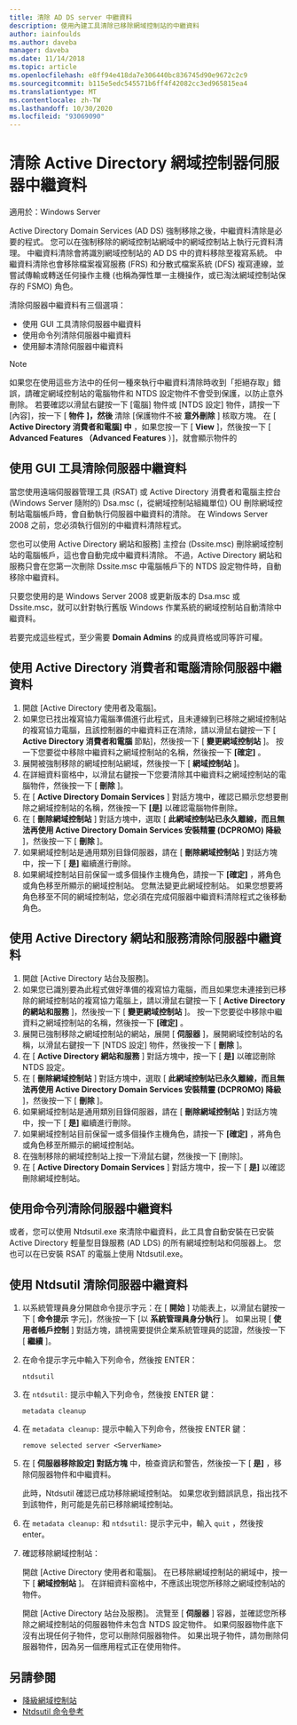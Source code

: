 ```yaml
---
title: 清除 AD DS server 中繼資料
description: 使用內建工具清除已移除網域控制站的中繼資料
author: iainfoulds
ms.author: daveba
manager: daveba
ms.date: 11/14/2018
ms.topic: article
ms.openlocfilehash: e8ff94e418da7e306440bc836745d90e9672c2c9
ms.sourcegitcommit: b115e5edc545571b6ff4f42082cc3ed965815ea4
ms.translationtype: MT
ms.contentlocale: zh-TW
ms.lasthandoff: 10/30/2020
ms.locfileid: "93069090"
---
```

# <a name="clean-up-active-directory-domain-controller-server-metadata"></a>清除 Active Directory 網域控制器伺服器中繼資料

適用於：Windows Server

Active Directory Domain Services (AD DS) 強制移除之後，中繼資料清除是必要的程式。 您可以在強制移除的網域控制站網域中的網域控制站上執行元資料清理。 中繼資料清除會將識別網域控制站的 AD DS 中的資料移除至複寫系統。 中繼資料清除也會移除檔案複寫服務 (FRS) 和分散式檔案系統 (DFS) 複寫連線，並嘗試傳輸或轉送任何操作主機 (也稱為彈性單一主機操作，或已淘汰網域控制站保存的 FSMO) 角色。

清除伺服器中繼資料有三個選項：

- 使用 GUI 工具清除伺服器中繼資料
- 使用命令列清除伺服器中繼資料
- 使用腳本清除伺服器中繼資料

> [!NOTE]
> 如果您在使用這些方法中的任何一種來執行中繼資料清除時收到「拒絕存取」錯誤，請確定網域控制站的電腦物件和 NTDS 設定物件不會受到保護，以防止意外刪除。 若要確認以滑鼠右鍵按一下 [電腦] 物件或 [NTDS 設定] 物件，請按一下 [內容]，按一下 [ **物件** **]，然後** 清除 [保護物件不被 **意外刪除** ] 核取方塊。 在 [ **Active Directory 消費者和電腦] 中** ，如果您按一下 [ **View** ]，然後按一下 [ **Advanced Features （Advanced Features** ）]，就會顯示物件的

## <a name="clean-up-server-metadata-using-gui-tools"></a>使用 GUI 工具清除伺服器中繼資料

當您使用遠端伺服器管理工具 (RSAT) 或 Active Directory 消費者和電腦主控台 (Windows Server 隨附的) Dsa.msc (，從網域控制站組織單位) OU 刪除網域控制站電腦帳戶時，會自動執行伺服器中繼資料的清除。 在 Windows Server 2008 之前，您必須執行個別的中繼資料清除程式。

您也可以使用 Active Directory 網站和服務] 主控台 (Dssite.msc) 刪除網域控制站的電腦帳戶，這也會自動完成中繼資料清除。 不過，Active Directory 網站和服務只會在您第一次刪除 Dssite.msc 中電腦帳戶下的 NTDS 設定物件時，自動移除中繼資料。

只要您使用的是 Windows Server 2008 或更新版本的 Dsa.msc 或 Dssite.msc，就可以針對執行舊版 Windows 作業系統的網域控制站自動清除中繼資料。

若要完成這些程式，至少需要 **Domain Admins** 的成員資格或同等許可權。

## <a name="clean-up-server-metadata-using-active-directory-users-and-computers"></a>使用 Active Directory 消費者和電腦清除伺服器中繼資料

1. 開啟 [Active Directory 使用者及電腦]。
2. 如果您已找出複寫協力電腦準備進行此程式，且未連線到已移除之網域控制站的複寫協力電腦，且該控制器的中繼資料正在清除，請以滑鼠右鍵按一下 [ **Active Directory 消費者和電腦** 節點]，然後按一下 [ **變更網域控制站** ]。 按一下您要從中移除中繼資料之網域控制站的名稱，然後按一下 **[確定]** 。
3. 展開被強制移除的網域控制站網域，然後按一下 [ **網域控制站** ]。
4. 在詳細資料窗格中，以滑鼠右鍵按一下您要清除其中繼資料之網域控制站的電腦物件，然後按一下 [ **刪除** ]。
5. 在 [ **Active Directory Domain Services** ] 對話方塊中，確認已顯示您想要刪除之網域控制站的名稱，然後按一下 **[是]** 以確認電腦物件刪除。
6. 在 [ **刪除網域控制站** ] 對話方塊中，選取 [ **此網域控制站已永久離線，而且無法再使用 Active Directory Domain Services 安裝精靈 (DCPROMO) 降級** ]，然後按一下 [ **刪除** ]。
7. 如果網域控制站是通用類別目錄伺服器，請在 [ **刪除網域控制站** ] 對話方塊中，按一下 [ **是]** 繼續進行刪除。
8. 如果網域控制站目前保留一或多個操作主機角色，請按一下 **[確定]** ，將角色或角色移至所顯示的網域控制站。 您無法變更此網域控制站。 如果您想要將角色移至不同的網域控制站，您必須在完成伺服器中繼資料清除程式之後移動角色。

## <a name="clean-up-server-metadata-using-active-directory-sites-and-services"></a>使用 Active Directory 網站和服務清除伺服器中繼資料

1. 開啟 [Active Directory 站台及服務]。
2. 如果您已識別要為此程式做好準備的複寫協力電腦，而且如果您未連接到已移除的網域控制站的複寫協力電腦上，請以滑鼠右鍵按一下 [ **Active Directory 的網站和服務** ]，然後按一下 [ **變更網域控制站** ]。 按一下您要從中移除中繼資料之網域控制站的名稱，然後按一下 **[確定]** 。
3. 展開已強制移除之網域控制站的網站，展開 [ **伺服器** ]，展開網域控制站的名稱，以滑鼠右鍵按一下 [NTDS 設定] 物件，然後按一下 [ **刪除** ]。
4. 在 [ **Active Directory 網站和服務** ] 對話方塊中，按一下 [ **是]** 以確認刪除 NTDS 設定。
5. 在 [ **刪除網域控制站** ] 對話方塊中，選取 [ **此網域控制站已永久離線，而且無法再使用 Active Directory Domain Services 安裝精靈 (DCPROMO) 降級** ]，然後按一下 [ **刪除** ]。
6. 如果網域控制站是通用類別目錄伺服器，請在 [ **刪除網域控制站** ] 對話方塊中，按一下 [ **是]** 繼續進行刪除。
7. 如果網域控制站目前保留一或多個操作主機角色，請按一下 **[確定]** ，將角色或角色移至所顯示的網域控制站。
8. 在強制移除的網域控制站上按一下滑鼠右鍵，然後按一下 [刪除]。
9. 在 [ **Active Directory Domain Services** ] 對話方塊中，按一下 [ **是]** 以確認刪除網域控制站。

## <a name="clean-up-server-metadata-using-the-command-line"></a>使用命令列清除伺服器中繼資料

或者，您可以使用 Ntdsutil.exe 來清除中繼資料，此工具會自動安裝在已安裝 Active Directory 輕量型目錄服務 (AD LDS) 的所有網域控制站和伺服器上。 您也可以在已安裝 RSAT 的電腦上使用 Ntdsutil.exe。

## <a name="to-clean-up-server-metadata-by-using-ntdsutil"></a>使用 Ntdsutil 清除伺服器中繼資料

1. 以系統管理員身分開啟命令提示字元：在 [ **開始** ] 功能表上，以滑鼠右鍵按一下 [ **命令提示** 字元]，然後按一下 [以 **系統管理員身分執行** ]。 如果出現 [ **使用者帳戶控制** ] 對話方塊，請視需要提供企業系統管理員的認證，然後按一下 [ **繼續** ]。
2. 在命令提示字元中輸入下列命令，然後按 ENTER：

   `ntdsutil`

3. 在 `ntdsutil:` 提示中輸入下列命令，然後按 ENTER 鍵：

   `metadata cleanup`

4. 在 `metadata cleanup:` 提示中輸入下列命令，然後按 ENTER 鍵：

   `remove selected server <ServerName>`

5. 在 [ **伺服器移除設定] 對話方塊** 中，檢查資訊和警告，然後按一下 [ **是]** ，移除伺服器物件和中繼資料。

   此時，Ntdsutil 確認已成功移除網域控制站。 如果您收到錯誤訊息，指出找不到該物件，則可能是先前已移除網域控制站。

6. 在 `metadata cleanup:` 和 `ntdsutil:` 提示字元中，輸入 `quit` ，然後按 enter。

7. 確認移除網域控制站：

   開啟 [Active Directory 使用者和電腦]。 在已移除網域控制站的網域中，按一下 [ **網域控制站** ]。 在詳細資料窗格中，不應該出現您所移除之網域控制站的物件。

   開啟 [Active Directory 站台及服務]。 流覽至 [ **伺服器** ] 容器，並確認您所移除之網域控制站的伺服器物件未包含 NTDS 設定物件。 如果伺服器物件底下沒有出現任何子物件，您可以刪除伺服器物件。 如果出現子物件，請勿刪除伺服器物件，因為另一個應用程式正在使用物件。

## <a name="see-also"></a>另請參閱

* [降級網域控制站](Demoting-Domain-Controllers-and-Domains--Level-200-.md)
* [Ntdsutil 命令參考](/previous-versions/windows/it-pro/windows-server-2008-r2-and-2008/cc753343(v=ws.10))
